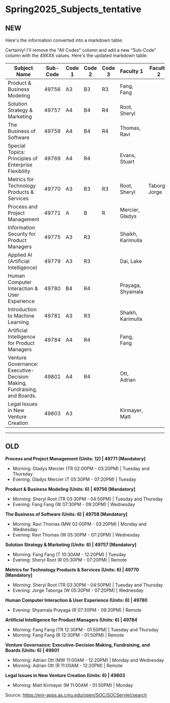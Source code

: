 # Spring2025_Subjects_tentative

NEW
---
Here's the information converted into a markdown table:

Certainly! I'll remove the "All Codes" column and add a new "Sub-Code" column with the 49XXX values. Here's the updated markdown table:

| Subject Name | Sub-Code | Code 1 | Code 2 | Code 3 | Faculty 1 | Faculty 2 | Notes |
|--------------|----------|--------|--------|--------|-----------|-----------|-------|
| Product & Business Modeling | 49756 | A3 | B3 | R3 | Fang, Fang | | |
| Solution Strategy & Marketing | 49757 | A4 | B4 | R4 | Root, Sheryl | | |
| The Business of Software | 49758 | A4 | B4 | R4 | Thomas, Ravi | | |
| Special Topics: Principles of Enterprise Flexibility | 49769 | A4 | R4 | | Evans, Stuart | | |
| Metrics for Technology Products & Services | 49770 | A3 | B3 | R3 | Root, Sheryl | Taborga, Jorge | |
| Process and Project Management | 49771 | A | B | R | Mercier, Gladys | | |
| Information Security for Product Managers | 49775 | A3 | R3 | | Shaikh, Karimulla | | |
| Applied AI (Artificial Intelligence) | 49779 | A3 | R3 | | Dai, Lake | | |
| Human Computer Interaction & User Experience | 49780 | B4 | R4 | | Prayaga, Shyamala | | |
| Introduction to Machine Learning | 49781 | A3 | R3 | | Shaikh, Karimulla | | |
| Artificial Intelligence for Product Managers | 49784 | A4 | R4 | | Fang, Fang | | |
| Venture Governance: Executive-Decision Making, Fundraising, and Boards. | 49801 | A4 | R4 | | Ott, Adrian | | |
| Legal Issues in New Venture Creation | 49803 | A3 | | | Kirmayer, Matt | | |

---

OLD
---

**Process and Project Management (Units: 12) | 49771 [Mandatory]**  
- Morning: Gladys Mercier (TR 02:00PM - 03:20PM) | Tuesday and Thursday  
- Evening: Gladys Mercier (T 05:30PM - 07:20PM) | Tuesday  

**Product & Business Modeling (Units: 6) | 49756 [Mandatory]**  
- Morning: Sheryl Root (TR 03:30PM - 04:50PM) | Tuesday and Thursday  
- Evening: Fang Fang (W 07:30PM - 09:20PM) | Wednesday  

**The Business of Software (Units: 6) | 49758 [Mandatory]**  
- Morning: Ravi Thomas (MW 02:00PM - 03:20PM) | Monday and Wednesday  
- Evening: Ravi Thomas (W 05:30PM - 07:20PM) | Wednesday  

**Solution Strategy & Marketing (Units: 6) | 49757 [Mandatory]**  
- Morning: Fang Fang (T 10:30AM - 12:20PM) | Tuesday  
- Evening: Sheryl Root (R 05:30PM - 07:20PM) | Remote  

**Metrics for Technology Products & Services (Units: 6) | 49770 [Mandatory]**  
- Morning: Sheryl Root (TR 03:30PM - 04:50PM) | Tuesday and Thursday  
- Evening: Jorge Taborga (W 05:30PM - 07:20PM) | Wednesday  

**Human Computer Interaction & User Experience (Units: 6) | 49780**  
- Evening: Shyamala Prayaga (R 07:30PM - 09:20PM) | Remote  

**Artificial Intelligence for Product Managers (Units: 6) | 49784**  
- Morning: Fang Fang (TR 12:30PM - 01:50PM) | Tuesday and Thursday  
- Morning: Fang Fang (R 12:30PM - 01:50PM) | Remote  

**Venture Governance: Executive-Decision Making, Fundraising, and Boards (Units: 6) | 49801**  
- Morning: Adrian Ott (MW 11:00AM - 12:20PM) | Monday and Wednesday  
- Morning: Adrian Ott (R 11:00AM - 12:20PM) | Remote  

**Legal Issues in New Venture Creation (Units: 6) | 49803**  
- Morning: Matt Kirmayer (M 11:00AM - 01:50PM) | Monday  


Source: https://enr-apps.as.cmu.edu/open/SOC/SOCServlet/search
